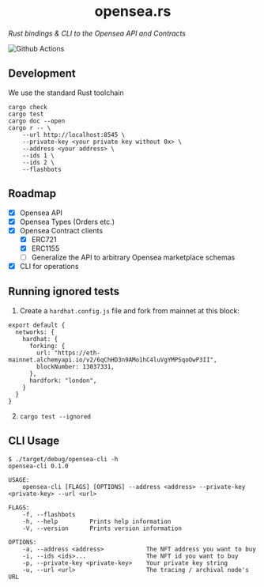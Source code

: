 # <h1 align="center"> opensea.rs </h1>

*Rust bindings & CLI to the Opensea API and Contracts*

![Github Actions](https://github.com/gakonst/opensea-rs/workflows/Tests/badge.svg)

## Development

We use the standard Rust toolchain

```
cargo check
cargo test
cargo doc --open
cargo r -- \
    --url http://localhost:8545 \
    --private-key <your private key without 0x> \
    --address <your address> \
    --ids 1 \
    --ids 2 \
    --flashbots
```

## Roadmap

* [x] Opensea API
* [x] Opensea Types (Orders etc.)
* [x] Opensea Contract clients
    * [x] ERC721
    * [x] ERC1155
    * [ ] Generalize the API to arbitrary Opensea marketplace schemas
* [x] CLI for operations

## Running ignored tests

1. Create a `hardhat.config.js` file and fork from mainnet at this block:

```
export default {
  networks: {
    hardhat: {
      forking: {
        url: "https://eth-mainnet.alchemyapi.io/v2/6qChHD3n9AMo1hC4luVgYMPSqoOwP3II",
        blockNumber: 13037331,
      },
      hardfork: "london",
    }
  }
}
```

2. `cargo test --ignored`

## CLI Usage

```
$ ./target/debug/opensea-cli -h
opensea-cli 0.1.0

USAGE:
    opensea-cli [FLAGS] [OPTIONS] --address <address> --private-key <private-key> --url <url>

FLAGS:
    -f, --flashbots
    -h, --help         Prints help information
    -V, --version      Prints version information

OPTIONS:
    -a, --address <address>            The NFT address you want to buy
    -i, --ids <ids>...                 The NFT id you want to buy
    -p, --private-key <private-key>    Your private key string
    -u, --url <url>                    The tracing / archival node's URL
```
